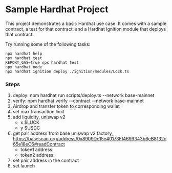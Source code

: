 # Sample Hardhat Project

This project demonstrates a basic Hardhat use case. It comes with a sample contract, a test for that contract, and a Hardhat Ignition module that deploys that contract.

Try running some of the following tasks:

```shell
npx hardhat help
npx hardhat test
REPORT_GAS=true npx hardhat test
npx hardhat node
npx hardhat ignition deploy ./ignition/modules/Lock.ts
```

### Steps

1. deploy: npm hardhat run scripts/deploy.ts --network base-mainnet
2. verify: npm hardhat verify --contract <contract> --network base-mainnet <contract address> <parameters>
3. Airdrop and transfer token to corresponding wallet
4. set max transaction limit
5. add liquidity, uniswap v2
   - x $LUCK
   - y $USDC
6. get pair address from base uniswap v2 factory, https://basescan.org/address/0x8909Dc15e40173Ff4699343b6eB8132c65e18eC6#readContract
   - token1 address:
   - token2 address:
7. set pair address in the contract
8. set launch
